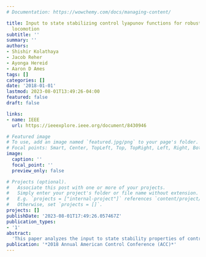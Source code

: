 ```yaml
---
# Documentation: https://wowchemy.com/docs/managing-content/

title: Input to state stabilizing control lyapunov functions for robust bipedal robotic
  locomotion
subtitle: ''
summary: ''
authors:
- Shishir Kolathaya
- Jacob Reher
- Ayonga Hereid
- Aaron D Ames
tags: []
categories: []
date: '2018-01-01'
lastmod: 2023-08-01T13:49:26-04:00
featured: false
draft: false

links:
- name: IEEE
  url: https://ieeexplore.ieee.org/document/8430946

# Featured image
# To use, add an image named `featured.jpg/png` to your page's folder.
# Focal points: Smart, Center, TopLeft, Top, TopRight, Left, Right, BottomLeft, Bottom, BottomRight.
image:
  caption: ''
  focal_point: ''
  preview_only: false

# Projects (optional).
#   Associate this post with one or more of your projects.
#   Simply enter your project's folder or file name without extension.
#   E.g. `projects = ["internal-project"]` references `content/project/deep-learning/index.md`.
#   Otherwise, set `projects = []`.
projects: []
publishDate: '2023-08-01T17:49:26.057467Z'
publication_types:
- '1'
abstract: 
  'This paper analyzes the input to state stability properties of controllers which stabilize hybrid periodic orbits. Systems that are input to state stable tend to be robust to modeling and sensing uncertainties. The main contribution of this paper is in the construction of control Lyapunov functions that do not just stabilize, but also input to state stabilize a given hybrid system. Bipedal robotic walking, which can be naturally modeled as a hybrid system, is analyzed under this class of controllers. Specifically, we will select a class of controllers via rapidly exponentially stabilizing control Lyapunov functions that stabilize bipedal robotic walking; typically modeled as hybrid periodic orbits. We will show with simulation results that given the control Lyapunov functions and the associated set of stabilizing controllers, there exist input to state stabilizing control Lyapunov functions and the associated set of controllers that input to state stabilize the given periodic orbit.'
publication: '*2018 Annual American Control Conference (ACC)*'
---
```


